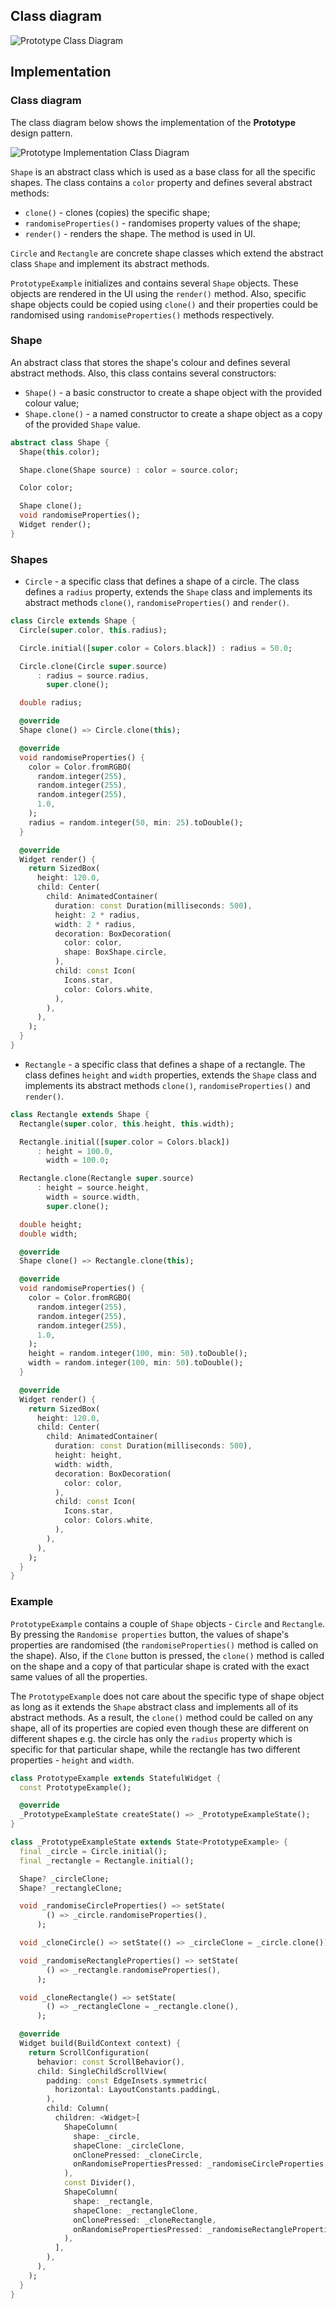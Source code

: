 ## Class diagram

![Prototype Class Diagram](resource:assets/images/prototype/prototype.png)

## Implementation

### Class diagram

The class diagram below shows the implementation of the **Prototype** design pattern.

![Prototype Implementation Class Diagram](resource:assets/images/prototype/prototype_implementation.png)

`Shape` is an abstract class which is used as a base class for all the specific shapes. The class contains a `color` property and defines several abstract methods:

- `clone()` - clones (copies) the specific shape;
- `randomiseProperties()` - randomises property values of the shape;
- `render()` - renders the shape. The method is used in UI.

`Circle` and `Rectangle` are concrete shape classes which extend the abstract class `Shape` and implement its abstract methods.

`PrototypeExample` initializes and contains several `Shape` objects. These objects are rendered in the UI using the `render()` method. Also, specific shape objects could be copied using `clone()` and their properties could be randomised using `randomiseProperties()` methods respectively.

### Shape

An abstract class that stores the shape's colour and defines several abstract methods. Also, this class contains several constructors:

- `Shape()` - a basic constructor to create a shape object with the provided colour value;
- `Shape.clone()` - a named constructor to create a shape object as a copy of the provided `Shape` value.

```dart
abstract class Shape {
  Shape(this.color);

  Shape.clone(Shape source) : color = source.color;

  Color color;

  Shape clone();
  void randomiseProperties();
  Widget render();
}
```

### Shapes

- `Circle` - a specific class that defines a shape of a circle. The class defines a `radius` property, extends the `Shape` class and implements its abstract methods `clone()`, `randomiseProperties()` and `render()`.

```dart
class Circle extends Shape {
  Circle(super.color, this.radius);

  Circle.initial([super.color = Colors.black]) : radius = 50.0;

  Circle.clone(Circle super.source)
      : radius = source.radius,
        super.clone();

  double radius;

  @override
  Shape clone() => Circle.clone(this);

  @override
  void randomiseProperties() {
    color = Color.fromRGBO(
      random.integer(255),
      random.integer(255),
      random.integer(255),
      1.0,
    );
    radius = random.integer(50, min: 25).toDouble();
  }

  @override
  Widget render() {
    return SizedBox(
      height: 120.0,
      child: Center(
        child: AnimatedContainer(
          duration: const Duration(milliseconds: 500),
          height: 2 * radius,
          width: 2 * radius,
          decoration: BoxDecoration(
            color: color,
            shape: BoxShape.circle,
          ),
          child: const Icon(
            Icons.star,
            color: Colors.white,
          ),
        ),
      ),
    );
  }
}
```

- `Rectangle` - a specific class that defines a shape of a rectangle. The class defines `height` and `width` properties, extends the `Shape` class and implements its abstract methods `clone()`, `randomiseProperties()` and `render()`.

```dart
class Rectangle extends Shape {
  Rectangle(super.color, this.height, this.width);

  Rectangle.initial([super.color = Colors.black])
      : height = 100.0,
        width = 100.0;

  Rectangle.clone(Rectangle super.source)
      : height = source.height,
        width = source.width,
        super.clone();

  double height;
  double width;

  @override
  Shape clone() => Rectangle.clone(this);

  @override
  void randomiseProperties() {
    color = Color.fromRGBO(
      random.integer(255),
      random.integer(255),
      random.integer(255),
      1.0,
    );
    height = random.integer(100, min: 50).toDouble();
    width = random.integer(100, min: 50).toDouble();
  }

  @override
  Widget render() {
    return SizedBox(
      height: 120.0,
      child: Center(
        child: AnimatedContainer(
          duration: const Duration(milliseconds: 500),
          height: height,
          width: width,
          decoration: BoxDecoration(
            color: color,
          ),
          child: const Icon(
            Icons.star,
            color: Colors.white,
          ),
        ),
      ),
    );
  }
}
```

### Example

`PrototypeExample` contains a couple of `Shape` objects - `Circle` and `Rectangle`. By pressing the `Randomise properties` button, the values of shape's properties are randomised (the `randomiseProperties()` method is called on the shape). Also, if the `Clone` button is pressed, the `clone()` method is called on the shape and a copy of that particular shape is crated with the exact same values of all the properties.

The `PrototypeExample` does not care about the specific type of shape object as long as it extends the `Shape` abstract class and implements all of its abstract methods. As a result, the `clone()` method could be called on any shape, all of its properties are copied even though these are different on different shapes e.g. the circle has only the `radius` property which is specific for that particular shape, while the rectangle has two different properties - `height` and `width`.

```dart
class PrototypeExample extends StatefulWidget {
  const PrototypeExample();

  @override
  _PrototypeExampleState createState() => _PrototypeExampleState();
}

class _PrototypeExampleState extends State<PrototypeExample> {
  final _circle = Circle.initial();
  final _rectangle = Rectangle.initial();

  Shape? _circleClone;
  Shape? _rectangleClone;

  void _randomiseCircleProperties() => setState(
        () => _circle.randomiseProperties(),
      );

  void _cloneCircle() => setState(() => _circleClone = _circle.clone());

  void _randomiseRectangleProperties() => setState(
        () => _rectangle.randomiseProperties(),
      );

  void _cloneRectangle() => setState(
        () => _rectangleClone = _rectangle.clone(),
      );

  @override
  Widget build(BuildContext context) {
    return ScrollConfiguration(
      behavior: const ScrollBehavior(),
      child: SingleChildScrollView(
        padding: const EdgeInsets.symmetric(
          horizontal: LayoutConstants.paddingL,
        ),
        child: Column(
          children: <Widget>[
            ShapeColumn(
              shape: _circle,
              shapeClone: _circleClone,
              onClonePressed: _cloneCircle,
              onRandomisePropertiesPressed: _randomiseCircleProperties,
            ),
            const Divider(),
            ShapeColumn(
              shape: _rectangle,
              shapeClone: _rectangleClone,
              onClonePressed: _cloneRectangle,
              onRandomisePropertiesPressed: _randomiseRectangleProperties,
            ),
          ],
        ),
      ),
    );
  }
}
```
